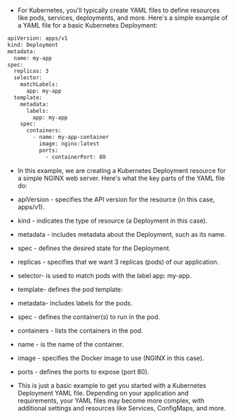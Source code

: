 - For Kubernetes, you'll typically create YAML files to define resources like pods, services, deployments, and more. Here's a simple example of a YAML file for a basic Kubernetes Deployment:

```bash
apiVersion: apps/v1
kind: Deployment
metadata:
  name: my-app
spec:
  replicas: 3
  selector:
    matchLabels:
      app: my-app
  template:
    metadata:
      labels:
        app: my-app
    spec:
      containers:
        - name: my-app-container
          image: nginx:latest
          ports:
            - containerPort: 80
```

- In this example, we are creating a Kubernetes Deployment resource for a simple NGINX web server. Here's what the key parts of the YAML file do:

- apiVersion - specifies the API version for the resource (in this case, apps/v1).
- kind - indicates the type of resource (a Deployment in this case).
- metadata - includes metadata about the Deployment, such as its name.
- spec - defines the desired state for the Deployment.
- replicas - specifies that we want 3 replicas (pods) of our application.
- selector-  is used to match pods with the label app: my-app.
- template-  defines the pod template:
- metadata-  includes labels for the pods.
- spec - defines the container(s) to run in the pod.
- containers - lists the containers in the pod.
- name - is the name of the container.
- image - specifies the Docker image to use (NGINX in this case).
- ports - defines the ports to expose (port 80).


- This is just a basic example to get you started with a Kubernetes Deployment YAML file. Depending on your application and requirements, your YAML files may become more complex, with additional settings and resources like Services, ConfigMaps, and more.

